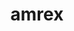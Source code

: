 ---
title: "amrex"
layout: cache
categories: [package, v0.18.1]
meta: {"versions": ["22.05"], "compilers": ["gcc@=7.5.0"], "oss": ["ubuntu18.04"], "platforms": ["linux"], "targets": ["x86_64"], "stacks": ["e4s", "root"], "num_specs": 2, "num_specs_by_stack": {"e4s": 2, "root": 2}}
spec_details: [{"hash": "uaaehawpzsw7ke5qo7zrbivdpn34anw4", "compiler": "gcc@=7.5.0", "versions": ["22.05"], "os": "ubuntu18.04", "platform": "linux", "target": "x86_64", "variants": ["~amrdata", "build_type=RelWithDebInfo", "+cuda", "cuda_arch=70", "dimensions=3", "~eb", "~fortran", "~hdf5", "~hypre", "~ipo", "+linear_solvers", "+mpi", "~openmp", "~particles", "~petsc", "~pic", "~plotfile_tools", "precision=double", "~rocm", "~shared", "~sundials", "~tiny_profile"], "stacks": ["e4s", "root"], "size": "-", "tarball": "https://binaries.spack.io/v0.18.1/build_cache/linux-ubuntu18.04-x86_64/gcc-7.5.0/amrex-22.05/linux-ubuntu18.04-x86_64-gcc-7.5.0-amrex-22.05-uaaehawpzsw7ke5qo7zrbivdpn34anw4.spack"}, {"hash": "zrbairdk2e7jjja62wewfg73h2vahaof", "compiler": "gcc@=7.5.0", "versions": ["22.05"], "os": "ubuntu18.04", "platform": "linux", "target": "x86_64", "variants": ["~amrdata", "build_type=RelWithDebInfo", "~cuda", "dimensions=3", "~eb", "~fortran", "~hdf5", "~hypre", "~ipo", "+linear_solvers", "+mpi", "~openmp", "~particles", "~petsc", "~pic", "~plotfile_tools", "precision=double", "~rocm", "~shared", "~sundials", "~tiny_profile"], "stacks": ["e4s", "root"], "size": "-", "tarball": "https://binaries.spack.io/v0.18.1/build_cache/linux-ubuntu18.04-x86_64/gcc-7.5.0/amrex-22.05/linux-ubuntu18.04-x86_64-gcc-7.5.0-amrex-22.05-zrbairdk2e7jjja62wewfg73h2vahaof.spack"}]
---